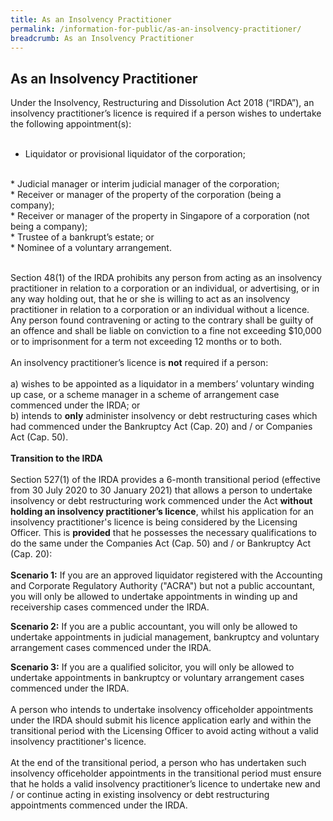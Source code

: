 ```yaml
---
title: As an Insolvency Practitioner
permalink: /information-for-public/as-an-insolvency-practitioner/
breadcrumb: As an Insolvency Practitioner
---
```

**As an Insolvency Practitioner** <br>
---
Under the Insolvency, Restructuring and Dissolution Act 2018 (“IRDA”), an insolvency practitioner’s licence is required if a person wishes to undertake the following appointment(s):
<br><br> 
* Liquidator or provisional liquidator of the corporation;
<br>
* Judicial manager or interim judicial manager of the corporation;
<br>
* Receiver or manager of the property of the corporation (being a company);
<br>
* Receiver or manager of the property in Singapore of a corporation (not being a company);
<br>
* Trustee of a bankrupt’s estate; or
<br>
* Nominee of a voluntary arrangement. 
<br><br>

Section 48(1) of the IRDA prohibits any person from acting as an insolvency practitioner in relation to a corporation or an individual, or advertising, or in any way holding out, that he or she is willing to act as an insolvency practitioner in relation to a corporation or an individual without a licence. Any person found contravening or acting to the contrary shall be guilty of an offence and shall be liable on conviction to a fine not exceeding $10,000 or to imprisonment for a term not exceeding 12 months or to both.
<br><br>
An insolvency practitioner’s licence is **not** required if a person:
<br><br>
a) wishes to be appointed as a liquidator in a members’ voluntary winding up case, or a scheme manager in a scheme of arrangement case commenced under the IRDA; or
<br>
b) intends to **only** administer insolvency or debt restructuring cases which had commenced under the Bankruptcy Act (Cap. 20) and / or Companies Act (Cap. 50).
<br><br>
**Transition to the IRDA**
<br><br>
Section 527(1) of the IRDA provides a 6-month transitional period (effective from 30 July 2020 to 30 January 2021) that allows a person to undertake insolvency or debt restructuring work commenced under the Act **without holding an insolvency practitioner’s licence**, whilst his application for an insolvency practitioner's licence is being considered by the Licensing Officer. This is **provided** that he possesses the necessary qualifications to do the same under the Companies Act (Cap. 50) and / or Bankruptcy Act (Cap. 20):
<br><br>
**Scenario 1:** If you are an approved liquidator registered with the Accounting and Corporate Regulatory Authority ("ACRA") but not a public accountant, you will only be allowed to undertake appointments in winding up and receivership cases commenced under the IRDA.
<br>
 
**Scenario 2:** If you are a public accountant, you will only be allowed to undertake appointments in judicial management, bankruptcy and voluntary arrangement cases commenced under the IRDA.
<br> 

**Scenario 3:** If you are a qualified solicitor, you will only be allowed to undertake appointments in bankruptcy or voluntary arrangement cases commenced under the IRDA.
<br><br>
A person who intends to undertake insolvency officeholder appointments under the IRDA should submit his licence application early and within the transitional period with the Licensing Officer to avoid acting without a valid insolvency practitioner's licence.
<br><br>
At the end of the transitional period, a person who has undertaken such insolvency officeholder appointments in the transitional period must ensure that he holds a valid insolvency practitioner’s licence to undertake new and / or continue acting in existing insolvency or debt restructuring appointments commenced under the IRDA.
<br>